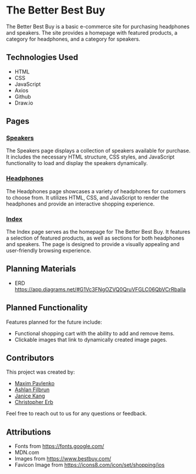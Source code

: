 # The Better Best Buy

The Better Best Buy is a basic e-commerce site for purchasing headphones and speakers. The site provides a homepage with featured products, a category for headphones, and a category for speakers.

## Technologies Used

- HTML
- CSS
- JavaScript
- Axios
- Github
- Draw.io

## Pages

### [Speakers](speakers.html)

The Speakers page displays a collection of speakers available for purchase. It includes the necessary HTML structure, CSS styles, and JavaScript functionality to load and display the speakers dynamically.

### [Headphones](headphones.html)


The Headphones page showcases a variety of headphones for customers to choose from. It utilizes HTML, CSS, and JavaScript to render the headphones and provide an interactive shopping experience.

### [Index](index.html)

The Index page serves as the homepage for The Better Best Buy. It features a selection of featured products, as well as sections for both headphones and speakers. The page is designed to provide a visually appealing and user-friendly browsing experience.

## Planning Materials

- ERD https://app.diagrams.net/#G1Vc3FNgOZVQ0QruVFGLC06QbVCrRballa

## Planned Functionality

Features planned for the future include:

- Functional shopping cart with the ability to add and remove items.
- Clickable images that link to dynamically created image pages.


## Contributors

This project was created by:

- [Maxim Pavlenko](https://github.com/Maxsos133)
- [Ashlan Filbrun](https://github.com/ashfilbrun)
- [Janice Kang](https://github.com/jyekang)
- [Christopher Erb](https://github.com/ChristopherErb)

Feel free to reach out to us for any questions or feedback.

## Attributions
 - Fonts from https://fonts.google.com/
 - MDN.com
 - Images from https://www.bestbuy.com/
 - Favicon Image from https://icons8.com/icon/set/shopping/ios
